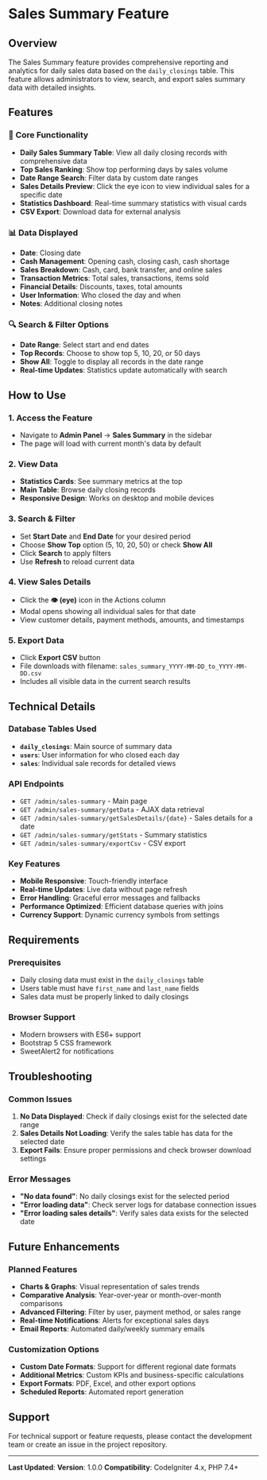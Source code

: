 # Sales Summary Feature

## Overview
The Sales Summary feature provides comprehensive reporting and analytics for daily sales data based on the `daily_closings` table. This feature allows administrators to view, search, and export sales summary data with detailed insights.

## Features

### 🎯 Core Functionality
- **Daily Sales Summary Table**: View all daily closing records with comprehensive data
- **Top Sales Ranking**: Show top performing days by sales volume
- **Date Range Search**: Filter data by custom date ranges
- **Sales Details Preview**: Click the eye icon to view individual sales for a specific date
- **Statistics Dashboard**: Real-time summary statistics with visual cards
- **CSV Export**: Download data for external analysis

### 📊 Data Displayed
- **Date**: Closing date
- **Cash Management**: Opening cash, closing cash, cash shortage
- **Sales Breakdown**: Cash, card, bank transfer, and online sales
- **Transaction Metrics**: Total sales, transactions, items sold
- **Financial Details**: Discounts, taxes, total amounts
- **User Information**: Who closed the day and when
- **Notes**: Additional closing notes

### 🔍 Search & Filter Options
- **Date Range**: Select start and end dates
- **Top Records**: Choose to show top 5, 10, 20, or 50 days
- **Show All**: Toggle to display all records in the date range
- **Real-time Updates**: Statistics update automatically with search

## How to Use

### 1. Access the Feature
- Navigate to **Admin Panel** → **Sales Summary** in the sidebar
- The page will load with current month's data by default

### 2. View Data
- **Statistics Cards**: See summary metrics at the top
- **Main Table**: Browse daily closing records
- **Responsive Design**: Works on desktop and mobile devices

### 3. Search & Filter
- Set **Start Date** and **End Date** for your desired period
- Choose **Show Top** option (5, 10, 20, 50) or check **Show All**
- Click **Search** to apply filters
- Use **Refresh** to reload current data

### 4. View Sales Details
- Click the **👁️ (eye)** icon in the Actions column
- Modal opens showing all individual sales for that date
- View customer details, payment methods, amounts, and timestamps

### 5. Export Data
- Click **Export CSV** button
- File downloads with filename: `sales_summary_YYYY-MM-DD_to_YYYY-MM-DD.csv`
- Includes all visible data in the current search results

## Technical Details

### Database Tables Used
- **`daily_closings`**: Main source of summary data
- **`users`**: User information for who closed each day
- **`sales`**: Individual sale records for detailed views

### API Endpoints
- `GET /admin/sales-summary` - Main page
- `GET /admin/sales-summary/getData` - AJAX data retrieval
- `GET /admin/sales-summary/getSalesDetails/{date}` - Sales details for a date
- `GET /admin/sales-summary/getStats` - Summary statistics
- `GET /admin/sales-summary/exportCsv` - CSV export

### Key Features
- **Mobile Responsive**: Touch-friendly interface
- **Real-time Updates**: Live data without page refresh
- **Error Handling**: Graceful error messages and fallbacks
- **Performance Optimized**: Efficient database queries with joins
- **Currency Support**: Dynamic currency symbols from settings

## Requirements

### Prerequisites
- Daily closing data must exist in the `daily_closings` table
- Users table must have `first_name` and `last_name` fields
- Sales data must be properly linked to daily closings

### Browser Support
- Modern browsers with ES6+ support
- Bootstrap 5 CSS framework
- SweetAlert2 for notifications

## Troubleshooting

### Common Issues
1. **No Data Displayed**: Check if daily closings exist for the selected date range
2. **Sales Details Not Loading**: Verify the sales table has data for the selected date
3. **Export Fails**: Ensure proper permissions and check browser download settings

### Error Messages
- **"No data found"**: No daily closings exist for the selected period
- **"Error loading data"**: Check server logs for database connection issues
- **"Error loading sales details"**: Verify sales data exists for the selected date

## Future Enhancements

### Planned Features
- **Charts & Graphs**: Visual representation of sales trends
- **Comparative Analysis**: Year-over-year or month-over-month comparisons
- **Advanced Filtering**: Filter by user, payment method, or sales range
- **Real-time Notifications**: Alerts for exceptional sales days
- **Email Reports**: Automated daily/weekly summary emails

### Customization Options
- **Custom Date Formats**: Support for different regional date formats
- **Additional Metrics**: Custom KPIs and business-specific calculations
- **Export Formats**: PDF, Excel, and other export options
- **Scheduled Reports**: Automated report generation

## Support

For technical support or feature requests, please contact the development team or create an issue in the project repository.

---

**Last Updated**: <?= date('Y-m-d') ?>
**Version**: 1.0.0
**Compatibility**: CodeIgniter 4.x, PHP 7.4+
